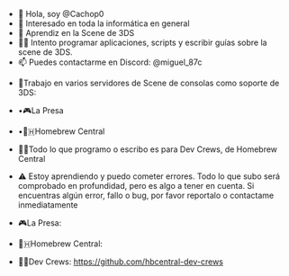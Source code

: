- 👋 Hola, soy @Cachop0
- 👀 Interesado en toda la informática en general
- 🌱 Aprendiz en la Scene de 3DS
- 👨‍💻 Intento programar aplicaciones, scripts y escribir guías sobre la scene de 3DS.
- 📫 Puedes contactarme en Discord: @miguel_87c

<!---
- 😄 Pronouns: ...
- ⚡ Fun fact: ...
--->

- 💬Trabajo en varios servidores de Scene de consolas como soporte de 3DS:
-  •🎮La Presa
-  •💙🇭Homebrew Central
- 👨‍💻Todo lo que programo o escribo es para Dev Crews, de Homebrew Central
- ⚠️ Estoy aprendiendo y puedo cometer errores. Todo lo que subo será comprobado en profundidad, pero es algo a tener en cuenta. Si encuentras algún error, fallo o bug, por favor reportalo o contactame inmediatamente

- 🎮La Presa:
- 💙🇭Homebrew Central:
- 👩‍💻Dev Crews: https://github.com/hbcentral-dev-crews
 <!---
Cachop0/Cachop0 is a ✨ special ✨ repository because its `README.md` (this file) appears on your GitHub profile.
You can click the Preview link to take a look at your changes.
--->

